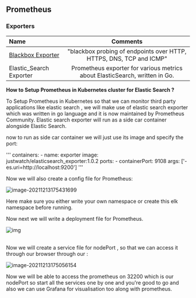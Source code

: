 ## Prometheus

### Exporters

Name | Comments
:------|:------:
[Blackbox Exporter](https://github.com/prometheus/blackbox_exporter) |  "blackbox probing of endpoints over HTTP, HTTPS, DNS, TCP and ICMP"
Elastic_Search Exporter | Prometheus exporter for various metrics about ElasticSearch, written in Go. 

**How to Setup Prometheus in Kubernetes cluster for Elastic Search ?**

To Setup Prometheus in Kubernetes so that we can monitor third party applications like elastic search , we will make use of elastic search exporter which was written in go language and it is now maintained by Prometheus Community. Elastic search exporter will run as a side car container alongside Elastic Search.

now to run as side car container we will just use its image and specify the port:

'''
 containers:
      - name: exporter
        image: justwatch/elasticsearch_exporter:1.0.2
        ports:
        - containerPort: 9108
        args: ['-es.uri=http://localhost:9200']
        '''

Now we will also create a config file for Prometheus:

![image-20211213175431699](/home/knoldus/.config/Typora/typora-user-images/image-20211213175431699.png)



Here make sure you either write your own namespace or create this elk namespace before running.

Now next we will write a deployment file for Prometheus.

![img](https://lh5.googleusercontent.com/PBFqRyBv5ZroL8jKco99Eegycd6xp7RlJAi_e03FHXN4nMmmXPnqXfe2mchZbK8uhxxtZtcDbq-xWd9M6C4jHVRTfleQMTgtBpqz07mXKAyBYuTVOnUkFfkrVuq8WFV5ODXERQW2)


​        
​        Now we will create a service file for nodePort , so that we can access it through our browser through our <node-ip>:<node-port>  

![image-20211213175056154](/home/knoldus/.config/Typora/typora-user-images/image-20211213175056154.png)

Now we will be able to access the prometheus on 32200 which is our nodePort  so start all the services one by one and you're good to go and also we can use Grafana for visualisation too along with prometheus.

